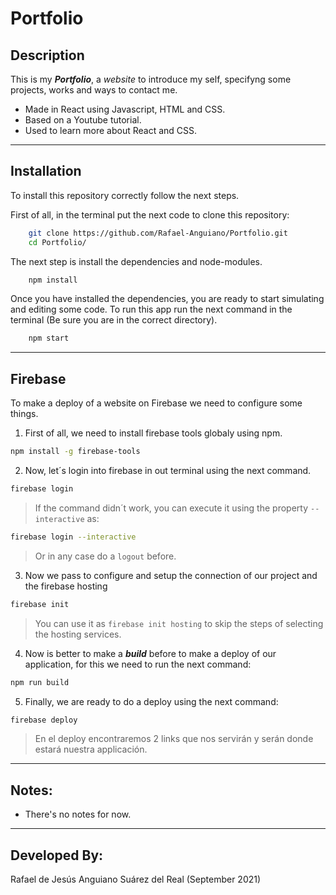 # Portfolio

## Description
This is my ***Portfolio***, a *website* to introduce my self, specifyng some projects, works and ways to contact me.
 - Made in React using Javascript, HTML and CSS.
 - Based on a Youtube tutorial.
 - Used to learn more about React and CSS.

---

## Installation
To install this repository correctly follow the next steps.

First of all, in the terminal put the next code to clone this repository:

```sh
    git clone https://github.com/Rafael-Anguiano/Portfolio.git
    cd Portfolio/
```

The next step is install the dependencies and node-modules.

```sh
    npm install
```

Once you have installed the dependencies, you are ready to start simulating and editing some code. To run this app run the next command in the terminal (Be sure you are in the correct directory).

```sh
    npm start
```

---
## Firebase

To make a deploy of a website on Firebase we need to configure some things.

1.  First of all, we need to install firebase tools globaly using npm.
```sh
npm install -g firebase-tools
```

2.  Now, let´s login into firebase in out terminal using the next command.

```sh
firebase login
```
> If the command didn´t work, you can execute it using the property `--interactive` as:

```sh
firebase login --interactive
```
> Or in any case do a `logout` before.


 3.  Now we pass to configure and setup the connection of our project and the firebase hosting
```sh
firebase init
```
> You can use it as `firebase init hosting` to skip the steps of selecting the hosting services.

4.  Now is better to make a ***build*** before to make a deploy of our application, for this we need to run the next command: 

```sh
npm run build
```

5. Finally, we are ready to do a deploy using the next command:
```sh
firebase deploy
```
> En el deploy encontraremos 2 links que nos servirán y serán donde estará nuestra applicación.

---

## Notes:
 - There's no notes for now.

---

## Developed By:
 Rafael de Jesús Anguiano Suárez del Real (September 2021)

